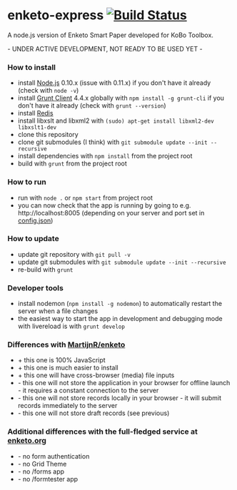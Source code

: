 enketo-express [![Build Status](https://travis-ci.org/kobotoolbox/enketo-express.png)](https://travis-ci.org/kobotoolbox/enketo-express)
==============

A node.js version of Enketo Smart Paper developed for KoBo Toolbox.

\- UNDER ACTIVE DEVELOPMENT, NOT READY TO BE USED YET \-

### How to install

* install [Node.js](http://nodejs.org/) 0.10.x (issue with 0.11.x) if you don't have it already (check with `node -v`)
* install [Grunt Client](http://gruntjs.com) 4.4.x globally with `npm install -g grunt-cli` if you don't have it already (check with `grunt --version`)
* install [Redis](http://redis.io/topics/quickstart)
* install libxslt and libxml2 with `(sudo) apt-get install libxml2-dev libxslt1-dev`
* clone this repository
* clone git submodules (I think) with `git submodule update --init --recursive`
* install dependencies with `npm install` from the project root
* build with `grunt` from the project root

### How to run
* run with `node .` or `npm start` from project root
* you can now check that the app is running by going to e.g. http://localhost:8005 (depending on your server and port set in [config.json](./config.json))

### How to update
* update git repository with `git pull -v`
* update git submodules with `git submodule update --init --recursive`
* re-build with `grunt`

### Developer tools
* install nodemon (`npm install -g nodemon`) to automatically restart the server when a file changes
* the easiest way to start the app in development and debugging mode with livereload is with `grunt develop` 

### Differences with [MartijnR/enketo](https://github.com/MartijnR/enketo) 

* \+ this one is 100% JavaScript
* \+ this one is much easier to install
* \+ this one will have cross-browser (media) file inputs
* \- this one will not store the application in your browser for offline launch - it requires a constant connection to the server
* \- this one will not store records locally in your browser - it will submit records immediately to the server
* \- this one will not store draft records (see previous)

### Additional differences with the full-fledged service at [enketo.org](https://enketo.org)

* \- no form authentication
* \- no Grid Theme
* \- no /forms app
* \- no /formtester app
